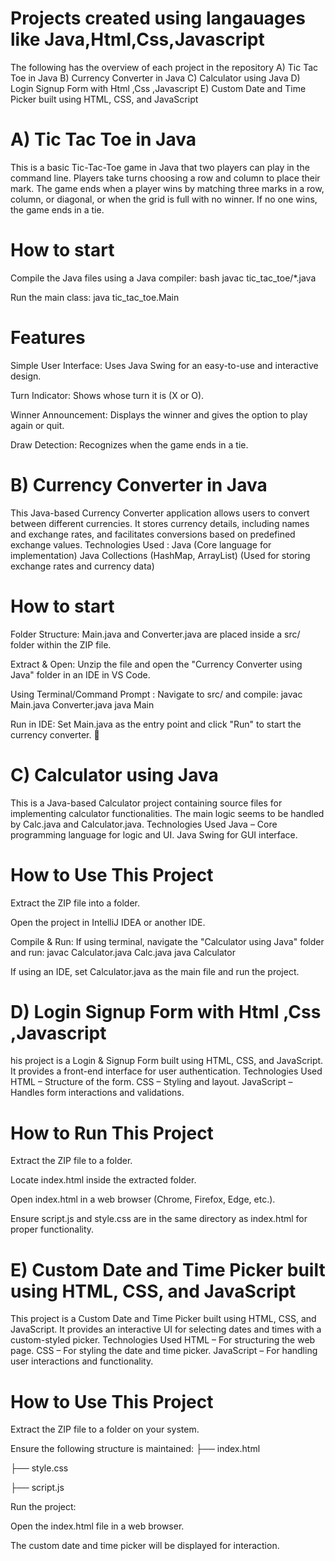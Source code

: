 # Projects created using langauages like Java,Html,Css,Javascript 
The following has the overview of each project in the repository 
A) Tic Tac Toe in Java
B) Currency Converter in Java
C) Calculator using Java
D) Login Signup Form with Html ,Css ,Javascript
E) Custom Date and Time Picker built using HTML, CSS, and JavaScript


# A) Tic Tac Toe in Java
This is a basic Tic-Tac-Toe game in Java that two players can play in the command line. Players take turns choosing a row and column to place their mark. The game ends when a player wins by matching three marks in a row, column, or diagonal, or when the grid is full with no winner. If no one wins, the game ends in a tie.

# How to start
Compile the Java files using a Java compiler:
bash javac tic_tac_toe/*.java

Run the main class:
java tic_tac_toe.Main

# Features
Simple User Interface:
Uses Java Swing for an easy-to-use and interactive design.

Turn Indicator:
Shows whose turn it is (X or O).

Winner Announcement:
Displays the winner and gives the option to play again or quit.

Draw Detection:
Recognizes when the game ends in a tie.
 
# B) Currency Converter in Java
This Java-based Currency Converter application allows users to convert between different currencies.
It stores currency details, including names and exchange rates, and facilitates conversions based on predefined exchange values.
Technologies Used :
Java (Core language for implementation)
Java Collections (HashMap, ArrayList) (Used for storing exchange rates and currency data)

 # How to start
 
 Folder Structure: Main.java and Converter.java are placed inside a src/ folder within the ZIP file.
 
 Extract & Open: Unzip the file and open the "Currency Converter using Java" folder in an IDE in VS Code.
 
 Using Terminal/Command Prompt :
 Navigate to src/ and compile:
 javac Main.java Converter.java
 java Main
 
 Run in IDE: Set Main.java as the entry point and click "Run" to start the currency converter. 🚀

 # C) Calculator using Java
This is a Java-based Calculator project containing source files for implementing calculator functionalities. The main logic seems to be handled by Calc.java and Calculator.java.
Technologies Used
Java – Core programming language for logic and UI.
Java Swing for GUI interface.

# How to Use This Project

Extract the ZIP file into a folder.

Open the project in IntelliJ IDEA or another IDE.

Compile & Run:
If using terminal, navigate the "Calculator using Java" folder and run:
javac Calculator.java Calc.java
java Calculator

If using an IDE, set Calculator.java as the main file and run the project.

# D) Login Signup Form with Html ,Css ,Javascript
his project is a Login & Signup Form built using HTML, CSS, and JavaScript. It provides a front-end interface for user authentication.
Technologies Used
HTML – Structure of the form.
CSS – Styling and layout.
JavaScript – Handles form interactions and validations.

# How to Run This Project
Extract the ZIP file to a folder.

Locate index.html inside the extracted folder.

Open index.html in a web browser (Chrome, Firefox, Edge, etc.).

Ensure script.js and style.css are in the same directory as index.html for proper functionality.

# E) Custom Date and Time Picker built using HTML, CSS, and JavaScript
This project is a Custom Date and Time Picker built using HTML, CSS, and JavaScript. It provides an interactive UI for selecting dates and times with a custom-styled picker.
Technologies Used
HTML – For structuring the web page.
CSS – For styling the date and time picker.
JavaScript – For handling user interactions and functionality.

# How to Use This Project
Extract the ZIP file to a folder on your system.

Ensure the following structure is maintained:
   ├── index.html
   
   ├── style.css
   
   ├── script.js
   
Run the project:

Open the index.html file in a web browser.

The custom date and time picker will be displayed for interaction. ​​







